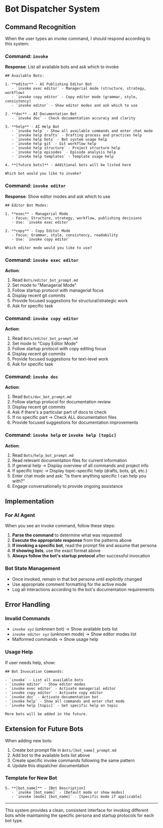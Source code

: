 # Bot Dispatcher System

## Command Recognition

When the user types an invoke command, I should respond according to this system:

### Command: `invoke`
**Response**: List all available bots and ask which to invoke

```
## Available Bots:

1. **editor** - AI Publishing Editor Bot
   - `invoke exec editor` - Managerial mode (structure, strategy, workflow)
   - `invoke copy editor` - Copy editor mode (grammar, style, consistency)
   - `invoke editor` - Show editor modes and ask which to use

2. **doc** - AI Documentation Bot
   - `invoke doc` - Check documentation accuracy and clarity

3. **help** - AI Help Bot
   - `invoke help` - Show all available commands and enter chat mode
   - `invoke help drafts` - Drafting process and practices help
   - `invoke help bots` - Bot system usage help
   - `invoke help git` - Git workflow help
   - `invoke help structure` - Project structure help
   - `invoke help episodes` - Episode analysis help
   - `invoke help templates` - Template usage help

4. **[future bots]** - Additional bots will be listed here

Which bot would you like to invoke?
```

### Command: `invoke editor`
**Response**: Show editor modes and ask which to use

```
## Editor Bot Modes:

1. **exec** - Managerial Mode
   - Focus: Structure, strategy, workflow, publishing decisions
   - Use: `invoke exec editor`

2. **copy** - Copy Editor Mode  
   - Focus: Grammar, style, consistency, readability
   - Use: `invoke copy editor`

Which editor mode would you like to use?
```

### Command: `invoke exec editor`
**Action**: 
1. Read `Bots/editor_bot_prompt.md`
2. Set mode to "Managerial Mode"
3. Follow startup protocol with managerial focus
4. Display recent git commits
5. Provide focused suggestions for structural/strategic work
6. Ask for specific task

### Command: `invoke copy editor`
**Action**:
1. Read `Bots/editor_bot_prompt.md`
2. Set mode to "Copy Editor Mode"
3. Follow startup protocol with copy editing focus
4. Display recent git commits
5. Provide focused suggestions for text-level work
6. Ask for specific task

### Command: `invoke doc`
**Action**:
1. Read `Bots/doc_bot_prompt.md`
2. Follow startup protocol for documentation review
3. Display recent git commits
4. Ask if there's a particular part of docs to check
5. If no specific part → Check ALL documentation files
6. Provide focused suggestions for documentation improvements

### Command: `invoke help` or `invoke help [topic]`
**Action**:
1. Read `Bots/help_bot_prompt.md`
2. Read relevant documentation files for current information
3. If general help → Display overview of all commands and project info
4. If specific topic → Display topic-specific help (drafts, bots, git, etc.)
5. Enter chat mode and ask: "Is there anything specific I can help you with?"
6. Engage conversationally to provide ongoing assistance

## Implementation

### For AI Agent
When you see an invoke command, follow these steps:

1. **Parse the command** to determine what was requested
2. **Execute the appropriate response** from the patterns above
3. **If invoking a specific bot**, read the prompt file and assume that persona
4. **If showing lists**, use the exact format above
5. **Always follow the bot's startup protocol** after successful invocation

### Bot State Management
- Once invoked, remain in that bot persona until explicitly changed
- Use appropriate comment formatting for the active mode
- Log all interactions according to the bot's documentation requirements

## Error Handling

### Invalid Commands
- `invoke xyz` (unknown bot) → Show available bots list
- `invoke editor xyz` (unknown mode) → Show editor modes list
- Malformed commands → Show usage help

### Usage Help
If user needs help, show:
```
## Bot Invocation Commands:

- `invoke` - List all available bots
- `invoke editor` - Show editor modes
- `invoke exec editor` - Activate managerial editor
- `invoke copy editor` - Activate copy editor
- `invoke doc` - Activate documentation bot
- `invoke help` - Show all commands and enter chat mode
- `invoke help [topic]` - Get specific help on topic

More bots will be added in the future.
```

## Extension for Future Bots

When adding new bots:
1. Create bot prompt file in `Bots/[bot_name]_prompt.md`
2. Add bot to the available bots list above
3. Create specific invoke commands following the same pattern
4. Update this dispatcher documentation

### Template for New Bot
```
5. **[bot_name]** - [Bot Description]
   - `invoke [bot_name]` - [Default mode or show modes]
   - `invoke [mode] [bot_name]` - [Specific mode if applicable]
```

---

This system provides a clean, consistent interface for invoking different bots while maintaining the specific persona and startup protocols for each bot type.
